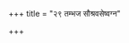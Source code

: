 +++
title = "२९ तम्भज सौश्रवसेष्वग्न"

+++

<div class="js_include" url="/vedAH_Rk/shAkalam/saMhitA/vishvAsa-prastutiH/10/045/10_A_taM.md"  newLevelForH1="2" includeTitle="false"> </div>
